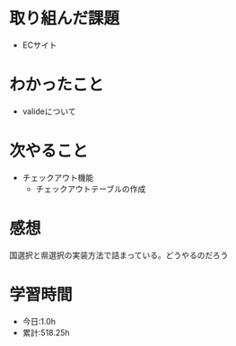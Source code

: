 # 取り組んだ課題
- ECサイト
# わかったこと
- valideについて
# 次やること
- チェックアウト機能
  - チェックアウトテーブルの作成
# 感想
国選択と県選択の実装方法で詰まっている。どうやるのだろう
# 学習時間
- 今日:1.0h
- 累計:518.25h